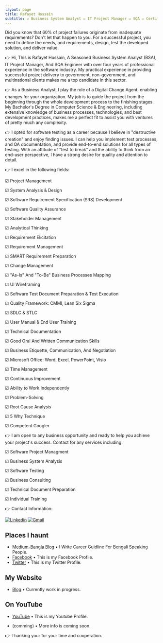 ```yaml
---
layout: page
title: Rafayet Hossain
subtitle: ☑ Business System Analyst ☑ IT Project Manager ☑ SQA ☑ Certified Lean Six Sigma Black Belt (Open to Work)
---
```



<p> 

Did you know that 60% of project failures originate from inadequate requirements? Don't let that happen to you. For a successful project, you need to define the needs, and requirements, design, test the developed solution, and deliver value.

</p>




<p>



👉 Hi, This is Rafayet Hossain, A Seasoned Business System Analyst (BSA), IT Project Manager, And SQA Engineer with over four years of professional experience in the software industry. My practical experience in providing successful project delivery to government, non-government, and multinational clients makes me a top candidate in this sector.
</p>



<p>



👉 As a Business Analyst, I play the role of a Digital Change Agent, enabling changes for your organization. My job is to guide the project from the beginning through the whole development process to the finishing stages. My Bachelor's Degree in Computer Science & Engineering, including extensive knowledge of business processes, technologies, and best development practices, makes me a perfect fit to assist you with ventures of pretty much any complexity.

</p>




<p>



👉 I opted for software testing as a career because I believe in "destructive creation" and enjoy finding issues. I can help you implement test processes, and QA documentation, and provide end-to-end solutions for all types of testing. With an attitude of “test to break” and the ability to think from an end-user perspective, I have a strong desire for quality and attention to detail.

</p>




👉 I excel in the following fields:

☑ Project Management

☑ System Analysis & Design

☑ Software Requirement Specification (SRS) Development

☑ Software Quality Assurance

☑ Stakeholder Management

☑ Analytical Thinking

☑ Requirement Elicitation

☑ Requirement Management

☑ SMART Requirement Preparation

☑ Change Management

☑ "As-Is" And "To-Be" Business Processes Mapping

☑ UI Wireframing

☑ Software Test Document Preparation & Test Execution

☑ Quality Framework: CMMI, Lean Six Sigma

☑ SDLC & STLC

☑ User Manual & End User Training

☑ Technical Documentation

☑ Good Oral And Written Communication Skills

☑ Business Etiquette, Communication, And Negotiation

☑ Microsoft Office: Word, Excel, PowerPoint, Visio

☑ Time Management

☑ Continuous Improvement

☑ Ability to Work Independently

☑ Problem-Solving

☑ Root Cause Analysis

☑ 5 Why Technique

☑ Competent Googler




👉 I am open to any business opportunity and ready to help you achieve your project's success. Contact for any services including:


☑ Software Project Managment 

☑ Business System Analysis 

☑ Software Testing 

☑ Business Consulting

☑ Technical Document Preparation 

☑ Individual Training  






👉 Contact Information: 



[![Linkedin](https://img.shields.io/badge/-LinkedIn-blue?style=flat&logo=Linkedin&logoColor=white)](https://www.linkedin.com/in/rafayethossain/)
[![Gmail](https://img.shields.io/badge/-Gmail-c14438?style=flat&logo=Gmail&logoColor=white)](mailto:rafayet13@gmail.com)




## Places I haunt

* [Medium-Bangla Blog](https://rafayethossain.medium.com/) •  I Write Career Guidline For Bengali Speaking People.
* [Facebook](https://www.facebook.com/rafayethossain13) • This is my Facebook Profile.
* [Twitter](https://twitter.com/RafayetHossain/) • This is my Twitter Profile.
  
## My Website
* [Blog]([rafayet13.wordpress.com/](https://rafayet13.wordpress.com/)) • Currently work in progress.

## On YouTube

* [YouTube](https://www.youtube.com/channel/UCsTNdhx0etbm-571LVTCW2g/featured?view_as=subscriber) • This is my Youtube Profile.

* (comming) • More info is coming soon.

👉 Thanking your for your time and cooperation. 